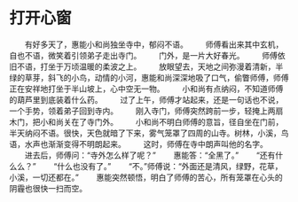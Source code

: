 # 打开心窗
　　有好多天了，惠能小和尚独坐寺中，郁闷不语。 
　　师傅看出来其中玄机，自也不语，微笑着引领弟子走出寺门。 
　　门外，是一片大好春光。 
　　师傅依旧不语，打坐于万顷温暖的柔波之上。 
　　放眼望去，天地之间弥漫着清新，半绿的草芽，斜飞的小鸟，动情的小河，惠能和尚深深地吸了口气，偷瞥师傅，师傅正在安祥地打坐于半山坡上，心中空无一物。 
　　小和尚有点纳闷，不知道师傅的葫芦里到底装着什么药。 
　　过了上午，师傅才站起来，还是一句话也不说，一个手势，领着弟子回到寺内。 
　　刚入寺门，师傅突然跨前一步，轻掩上两扇木门，把小和尚关在了寺门外。 
　　小和尚不明白师傅的意旨，径自坐在门前，半天纳闷不语。很快，天色就暗了下来，雾气笼罩了四周的山寺。树林，小溪，鸟语，水声也渐渐变得不明朗起来。 
　　这时，师傅在寺中朗声叫他的名字。 
　　进去后，师傅问：“寺外怎么样了呢？” 
　　惠能答：“全黑了。” 
　　“还有什么么？” 
　　“什么也没有了。” 
　　“不。”师傅说：“外面还是清风，绿野，花草，小溪，一切还都在。” 
　　惠能突然顿悟，明白了师傅的苦心，所有笼罩在心头的阴霾也很快一扫而空。
 